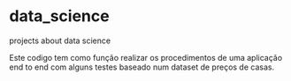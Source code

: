 # data_science
projects about data science

Este codigo tem como função realizar os procedimentos de uma aplicação end to end com alguns testes baseado num dataset de preços de casas.
